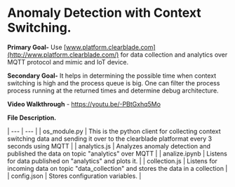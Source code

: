 # **Anomaly Detection with Context Switching.**

**Primary Goal-** Use [www.platform.clearblade.com](http://www.platform.clearblade.com/) for data collection and analytics over MQTT protocol and mimic and IoT device.

**Secondary Goal-** It helps in determining the possible time when context switching is high and the process queue is big. One can filter the process process running at the returned times and determine debug architecture.

**Video Walkthrough** - https://youtu.be/-PBtGxhq5Mo

**File Description.**


| --- | --- |
| os\_module.py | This is the python client for collecting context switching data and sending it over to the clearblade platformat every 3 seconds using MQTT |
| analytics.js | Analyzes anomaly detection and published the data on topic &quot;analytics&quot; over MQTT |
| analize.ipynb | Listens for data published on &quot;analytics&quot; and plots it. |
| collection.js | Listens for incoming data on topic &quot;data\_collection&quot; and stores the data in a collection |
| config.json | Stores configuration variables. |